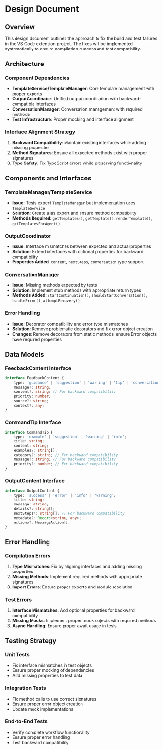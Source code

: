 # Design Document

## Overview

This design document outlines the approach to fix the build and test failures in the VS Code extension project. The fixes will be implemented systematically to ensure compilation success and test compatibility.

## Architecture

### Component Dependencies
- **TemplateService/TemplateManager**: Core template management with proper exports
- **OutputCoordinator**: Unified output coordination with backward-compatible interfaces
- **ConversationManager**: Conversation management with required methods
- **Test Infrastructure**: Proper mocking and interface alignment

### Interface Alignment Strategy
1. **Backward Compatibility**: Maintain existing interfaces while adding missing properties
2. **Method Signatures**: Ensure all expected methods exist with proper signatures
3. **Type Safety**: Fix TypeScript errors while preserving functionality

## Components and Interfaces

### TemplateManager/TemplateService
- **Issue**: Tests expect `TemplateManager` but implementation uses `TemplateService`
- **Solution**: Create alias export and ensure method compatibility
- **Methods Required**: `getTemplates()`, `getTemplate()`, `renderTemplate()`, `getTemplatesForAgent()`

### OutputCoordinator
- **Issue**: Interface mismatches between expected and actual properties
- **Solution**: Extend interfaces with optional properties for backward compatibility
- **Properties Added**: `content`, `nextSteps`, `conversation` type support

### ConversationManager
- **Issue**: Missing methods expected by tests
- **Solution**: Implement stub methods with appropriate return types
- **Methods Added**: `startContinuation()`, `shouldStartConversation()`, `handleError()`, `attemptRecovery()`

### Error Handling
- **Issue**: Decorator compatibility and error type mismatches
- **Solution**: Remove problematic decorators and fix error object creation
- **Changes**: Remove decorators from static methods, ensure Error objects have required properties

## Data Models

### FeedbackContent Interface
```typescript
interface FeedbackContent {
    type: 'guidance' | 'suggestion' | 'warning' | 'tip' | 'conversation';
    message?: string;
    content?: string; // For backward compatibility
    priority: number;
    source?: string;
    context?: any;
}
```

### CommandTip Interface
```typescript
interface CommandTip {
    type: 'example' | 'suggestion' | 'warning' | 'info';
    title: string;
    content: string;
    examples?: string[];
    category?: string; // For backward compatibility
    message?: string; // For backward compatibility
    priority?: number; // For backward compatibility
}
```

### OutputContent Interface
```typescript
interface OutputContent {
    type: 'success' | 'error' | 'info' | 'warning';
    title: string;
    message: string;
    details?: string[];
    nextSteps?: string[]; // For backward compatibility
    metadata?: Record<string, any>;
    actions?: MessageAction[];
}
```

## Error Handling

### Compilation Errors
1. **Type Mismatches**: Fix by aligning interfaces and adding missing properties
2. **Missing Methods**: Implement required methods with appropriate signatures
3. **Import Errors**: Ensure proper exports and module resolution

### Test Errors
1. **Interface Mismatches**: Add optional properties for backward compatibility
2. **Missing Mocks**: Implement proper mock objects with required methods
3. **Async Handling**: Ensure proper await usage in tests

## Testing Strategy

### Unit Tests
- Fix interface mismatches in test objects
- Ensure proper mocking of dependencies
- Add missing properties to test data

### Integration Tests
- Fix method calls to use correct signatures
- Ensure proper error object creation
- Update mock implementations

### End-to-End Tests
- Verify complete workflow functionality
- Ensure proper error handling
- Test backward compatibility